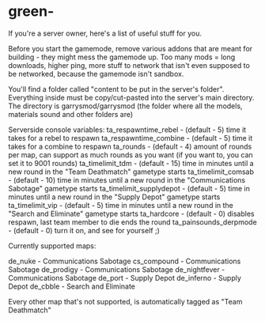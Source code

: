 # green-

If you're a server owner, here's a list of useful stuff for you.

Before you start the gamemode, remove various addons that are meant for building - they might mess the gamemode up.
Too many mods = long downloads, higher ping, more stuff to network that isn't even supposed to be networked, because 
the gamemode isn't sandbox.

You'll find a folder called "content to be put in the server's folder". Everything inside must be copy/cut-pasted into the server's main directory.
The directory is garrysmod/garrysmod (the folder where all the models, materials sound and other folders are)

Serverside console variables:
ta_respawntime_rebel - (default - 5) time it takes for a rebel to respawn
ta_respawntime_combine - (default - 5) time it takes for a combine to respawn
ta_rounds - (default - 4) amount of rounds per map, can support as much rounds as you want (if you want to, you can set it to 9001 rounds)
ta_timelimit_tdm - (default - 15) time in minutes until a new round in the "Team Deathmatch" gametype starts
ta_timelimit_comsab - (default - 10) time in minutes until a new round in the "Communications Sabotage" gametype starts
ta_timelimit_supplydepot - (default - 5) time in minutes until a new round in the "Supply Depot" gametype starts
ta_timelimit_vip - (default - 5) time in minutes until a new round in the "Search and Eliminate" gametype starts
ta_hardcore - (default - 0) disables respawn, last team member to die ends the round
ta_painsounds_derpmode - (default - 0) turn it on, and see for yourself ;)

Currently supported maps:

de_nuke - Communications Sabotage
cs_compound - Communications Sabotage
de_prodigy - Communications Sabotage
de_nightfever - Communications Sabotage
de_port - Supply Depot
de_inferno - Supply Depot
de_cbble - Search and Eliminate

Every other map that's not supported, is automatically tagged as "Team Deathmatch"

